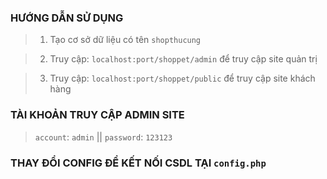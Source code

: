 ### HƯỚNG DẪN SỬ DỤNG

> 1. Tạo cơ sở dữ liệu có tên `shopthucung`

> 2. Truy cập: `localhost:port/shoppet/admin` để truy cập site quản trị

> 3. Truy cập: `localhost:port/shoppet/public` để truy cập site khách hàng

### TÀI KHOẢN TRUY CẬP ADMIN SITE
> `account`: `admin` || `password`: `123123`

### THAY ĐỔI CONFIG ĐỂ KẾT NỐI CSDL TẠI `config.php`
